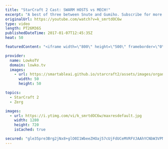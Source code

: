 ```yaml
---
title: "StarCraft 2 Cast: SWARM HOSTS vs MECH!"
excerpt: "A best of three between Snute and Gumiho. Subscribe for more videos: http://lowko.tv/youtube More StarCraft 2 Casts: https://goo.gl/S1lJbH  In this series between Snute and Gumiho, Gumiho decides to play a rather interesting Mech based style. He focuses on Banshees, Hellions and Cyclones while not making"
originalUrl: https://youtube.com/watch?v=k_smrtdOC6w
type: video
length: PT26M36S
publishedDateTime: 2017-01-07T12:45:35Z
heat: 50

featuredContent: "<iframe width=\"800\" height=\"500\" frameborder=\"0\" src=\"https://www.youtube.com/embed/k_smrtdOC6w\" allow=\"accelerometer; autoplay; encrypted-media; gyroscope; picture-in-picture\" allowfullscreen></iframe>"

provider:
  name: LowkoTV
  domain: lowko.tv
  images:
    - url: https://smartableai.github.io/starcraft2/assets/images/organizations/lowko.tv-50x50.jpg
      width: 50
      height: 50

topics:
  - StarCraft 2
  - Zerg

images:
  - url: https://i.ytimg.com/vi/k_smrtdOC6w/maxresdefault.jpg
    width: 1280
    height: 720
    isCached: true

secured: "gle35pre3Brg2jNx8+glO0I1WbeeZHOaj57cUjFdUCeMVRFVJAAhYCNbW3VPNPzZ0N/pod+QtFwocW+1mNGGzkfCI+6D0xU5oj5jbXCRcUWRmPLtbkM4HtfoHPrJuzJFjAknc6tdcRHyotoxLfqOtiLMZM4ZziYDdvypIVd4yHE6tj+2bh6dxN18JfyHkUHOmjbpUBrny33QbwZMQqFL605CE4+CGHI8U1HKmj6yneZP3K9Ko3M0NidYuz3LOz7lUG40L1iRzTWDV95Xm5dV8jqdIhxHLwBuENMdYL764TGGQFhXJYJcV1KNBN5N0obLVJiUyhUtZ2cEZv13lulzQb5jbczvJW9SI5jrduNzNLKVKIm6SwkxSO1/lopyuYjXN/BKLLT+2p5CmTvKDdrFlwK8fTk3B1aFddTKen43snGQoOgC5WGKx/U9jAcd+i2l;YCjOQxualhqH28Ihx/Y3rA=="
---
```


